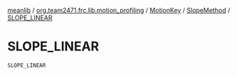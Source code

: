 [meanlib](../../../index.md) / [org.team2471.frc.lib.motion_profiling](../../index.md) / [MotionKey](../index.md) / [SlopeMethod](index.md) / [SLOPE_LINEAR](./-s-l-o-p-e_-l-i-n-e-a-r.md)

# SLOPE_LINEAR

`SLOPE_LINEAR`